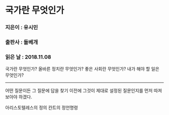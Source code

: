 # 국가란 무엇인가
### 지은이 : 유시민
### 출판사 : 돌베개
### 읽은 날 : 2018.11.08

국가란 무엇인가?
올바른 정치란 무엇인가?
좋은 사회란 무엇인가?
내가 해야 할 일은 무엇인가?

---------------------------------------------------

어떤 질문이든 그 질문에 답을 찾기 이전에 그것이 제대로 설정된 질문인지를 먼저 따져보아야 하겠다.

아리스토텔레스의 정의
칸트의 정언명령
